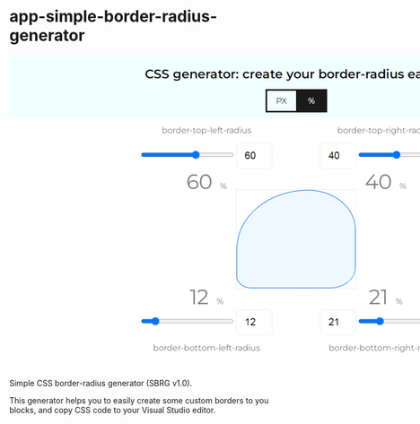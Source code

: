 # app-simple-border-radius-generator

<img
  src="app-sbrg-screenshot.png"
  alt="border-radius generator"
  title="Simple border-radius generator"
  style="display: inline-block; margin: 0 auto; max-width: 1110px;">

Simple CSS border-radius generator (SBRG v1.0). 

This generator helps you to easily create some custom borders to you blocks, and copy CSS code to your Visual Studio editor.
